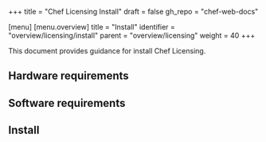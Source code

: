 +++
title = "Chef Licensing Install"
draft = false
gh_repo = "chef-web-docs"

[menu]
  [menu.overview]
    title = "Install"
    identifier = "overview/licensing/install"
    parent = "overview/licensing"
    weight = 40
+++

This document provides guidance for install Chef Licensing.

## Hardware requirements

## Software requirements

## Install

